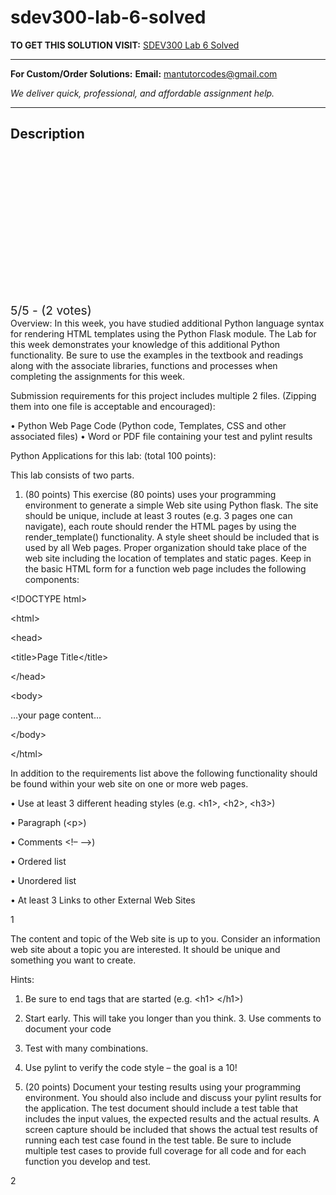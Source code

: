 # sdev300-lab-6-solved
**TO GET THIS SOLUTION VISIT:** [SDEV300 Lab 6 Solved](https://mantutor.com/product/sdev300-week-6-deliverables-solved-2/)


---

**For Custom/Order Solutions:** **Email:** mantutorcodes@gmail.com  

*We deliver quick, professional, and affordable assignment help.*

---

<h2>Description</h2>



<div class="kk-star-ratings kksr-auto kksr-align-center kksr-valign-top" data-payload="{&quot;align&quot;:&quot;center&quot;,&quot;id&quot;:&quot;113870&quot;,&quot;slug&quot;:&quot;default&quot;,&quot;valign&quot;:&quot;top&quot;,&quot;ignore&quot;:&quot;&quot;,&quot;reference&quot;:&quot;auto&quot;,&quot;class&quot;:&quot;&quot;,&quot;count&quot;:&quot;2&quot;,&quot;legendonly&quot;:&quot;&quot;,&quot;readonly&quot;:&quot;&quot;,&quot;score&quot;:&quot;5&quot;,&quot;starsonly&quot;:&quot;&quot;,&quot;best&quot;:&quot;5&quot;,&quot;gap&quot;:&quot;4&quot;,&quot;greet&quot;:&quot;Rate this product&quot;,&quot;legend&quot;:&quot;5\/5 - (2 votes)&quot;,&quot;size&quot;:&quot;24&quot;,&quot;title&quot;:&quot;SDEV300 Lab 6 Solved&quot;,&quot;width&quot;:&quot;138&quot;,&quot;_legend&quot;:&quot;{score}\/{best} - ({count} {votes})&quot;,&quot;font_factor&quot;:&quot;1.25&quot;}">

<div class="kksr-stars">

<div class="kksr-stars-inactive">
            <div class="kksr-star" data-star="1" style="padding-right: 4px">


<div class="kksr-icon" style="width: 24px; height: 24px;"></div>
        </div>
            <div class="kksr-star" data-star="2" style="padding-right: 4px">


<div class="kksr-icon" style="width: 24px; height: 24px;"></div>
        </div>
            <div class="kksr-star" data-star="3" style="padding-right: 4px">


<div class="kksr-icon" style="width: 24px; height: 24px;"></div>
        </div>
            <div class="kksr-star" data-star="4" style="padding-right: 4px">


<div class="kksr-icon" style="width: 24px; height: 24px;"></div>
        </div>
            <div class="kksr-star" data-star="5" style="padding-right: 4px">


<div class="kksr-icon" style="width: 24px; height: 24px;"></div>
        </div>
    </div>

<div class="kksr-stars-active" style="width: 138px;">
            <div class="kksr-star" style="padding-right: 4px">


<div class="kksr-icon" style="width: 24px; height: 24px;"></div>
        </div>
            <div class="kksr-star" style="padding-right: 4px">


<div class="kksr-icon" style="width: 24px; height: 24px;"></div>
        </div>
            <div class="kksr-star" style="padding-right: 4px">


<div class="kksr-icon" style="width: 24px; height: 24px;"></div>
        </div>
            <div class="kksr-star" style="padding-right: 4px">


<div class="kksr-icon" style="width: 24px; height: 24px;"></div>
        </div>
            <div class="kksr-star" style="padding-right: 4px">


<div class="kksr-icon" style="width: 24px; height: 24px;"></div>
        </div>
    </div>
</div>


<div class="kksr-legend" style="font-size: 19.2px;">
            5/5 - (2 votes)    </div>
    </div>
Overview: In this week, you have studied additional Python language syntax for rendering HTML templates using the Python Flask module. The Lab for this week demonstrates your knowledge of this additional Python functionality. Be sure to use the examples in the textbook and readings along with the associate libraries, functions and processes when completing the assignments for this week.

Submission requirements for this project includes multiple 2 files. (Zipping them into one file is acceptable and encouraged):

• Python Web Page Code (Python code, Templates, CSS and other associated files) • Word or PDF file containing your test and pylint results

Python Applications for this lab: (total 100 points):

This lab consists of two parts.

1. (80 points) This exercise (80 points) uses your programming environment to generate a simple Web site using Python flask. The site should be unique, include at least 3 routes (e.g. 3 pages one can navigate), each route should render the HTML pages by using the render_template() functionality. A style sheet should be included that is used by all Web pages. Proper organization should take place of the web site including the location of templates and static pages. Keep in the basic HTML form for a function web page includes the following components:

&lt;!DOCTYPE html&gt;

&lt;html&gt;

&lt;head&gt;

&lt;title&gt;Page Title&lt;/title&gt;

&lt;/head&gt;

&lt;body&gt;

…your page content…

&lt;/body&gt;

&lt;/html&gt;

In addition to the requirements list above the following functionality should be found within your web site on one or more web pages.

• Use at least 3 different heading styles (e.g. &lt;h1&gt;, &lt;h2&gt;, &lt;h3&gt;)

• Paragraph (&lt;p&gt;)

• Comments &lt;!– –&gt;)

• Ordered list

• Unordered list

• At least 3 Links to other External Web Sites

1

The content and topic of the Web site is up to you. Consider an information web site about a topic you are interested. It should be unique and something you want to create.

Hints:

1. Be sure to end tags that are started (e.g. &lt;h1&gt; &lt;/h1&gt;)

2. Start early. This will take you longer than you think. 3. Use comments to document your code

4. Test with many combinations.

5. Use pylint to verify the code style – the goal is a 10!

2. (20 points) Document your testing results using your programming environment. You should also include and discuss your pylint results for the application. The test document should include a test table that includes the input values, the expected results and the actual results. A screen capture should be included that shows the actual test results of running each test case found in the test table. Be sure to include multiple test cases to provide full coverage for all code and for each function you develop and test.

2

